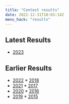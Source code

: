```yaml
---
title: "Contest results"
date: 2022-12-31T10:03:14Z
menu_hack: "results"
---
```


## Latest Results

* [2023](/results/2023/)

## Earlier Results

* [2022](/results/2022/)  * [2018](/results/2018/)
* [2021](/results/2021/)  * [2017](/results/2017/)
* [2020](/results/2020/)  * [2016](/results/2016/)
* [2019](/results/2019/)  * [2015](/results/2015/)




